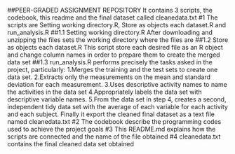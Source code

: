 ##PEER-GRADED ASSIGNMENT REPOSITORY
It contains 3 scripts, the codebook, this readme and the final dataset called cleanedata.txt
#1 The scripts are Setting working directory.R, Store as objects each dataset.R and run_analysis.R
##1.1 Setting working directory.R
After downloading and unzipping the files sets the working directory where the files are
##1.2 Store as objects each dataset.R
This script store each desired file as an R object and change column names in order to prepare them to create the merged data set
##1.3 run_analysis.R performs precisely the tasks asked in the project, particularly:
1.Merges the training and the test sets to create one data set.
2.Extracts only the measurements on the mean and standard deviation for each measurement. 
3.Uses descriptive activity names to name the activities in the data set
4.Appropriately labels the data set with descriptive variable names. 
5.From the data set in step 4, creates a second, independent tidy data set with the average of each variable for each activity and each subject.
Finally it export the cleaned final dataset as a text file named cleanedata.txt
#2 The codebook describe the programming codes used to achieve the project goals
#3 This README.md explains how the scripts are connected and the name of the file obtained
#4 cleanedata.txt contains the final cleaned data set obtained